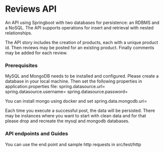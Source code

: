 # Reviews API 
An API using Springboot with two databases for persistence: an RDBMS and a NoSQL.
The API supports operations for insert and retrieval with nested relationships.

The API story includes the creation of products, each with a unique product id.
Then reviews may be posted for an existing product.
Finally comments may be added for each review.

### Prerequisites
MySQL and MongoDB needs to be installed and configured. 
Please create a database in your local machine. 
Then set the following properties in application.properties file:
spring.datasource.url=
spring.datasource.username=
spring.datasource.password=

You can install mongo using docker and set 
spring.data.mongodb.uri=

Each time you execute a successful post, the data will be persisted. 
There may be instances where you want to start with clean data and for that please drop and 
recreate the mysql and mongodb databases.

### API endpoints and Guides
You can use the end point and sample http requests in src/test/http

